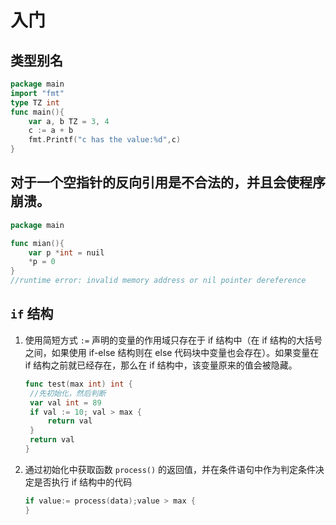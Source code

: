 # 入门

## 类型别名

```go
package main
import "fmt"
type TZ int
func main(){
	var a, b TZ = 3, 4
	c := a + b
	fmt.Printf("c has the value:%d",c)
}
```

## 对于一个空指针的反向引用是不合法的，并且会使程序崩溃。

```go
package main

func mian(){
	var p *int = nuil
    *p = 0
}
//runtime error: invalid memory address or nil pointer dereference
```

## `if`  结构

1. 使用简短方式 `:=` 声明的变量的作用域只存在于 if 结构中（在 if 结构的大括号之间，如果使用 if-else 结构则在 else 代码块中变量也会存在）。如果变量在 if 结构之前就已经存在，那么在 if 结构中，该变量原来的值会被隐藏。

   ```go
   func test(max int) int {
   	//先初始化，然后判断
   	var val int = 89
   	if val := 10; val > max {
   		return val
   	}
   	return val
   }
   ```

2. 通过初始化中获取函数 `process()` 的返回值，并在条件语句中作为判定条件决定是否执行 if 结构中的代码

   ```go
   if value:= process(data);value > max {
   }
   ```


